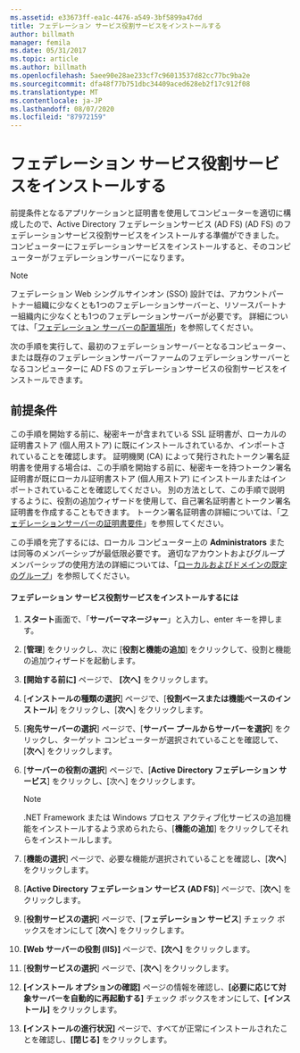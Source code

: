 ```yaml
---
ms.assetid: e33673ff-ea1c-4476-a549-3bf5899a47dd
title: フェデレーション サービス役割サービスをインストールする
author: billmath
manager: femila
ms.date: 05/31/2017
ms.topic: article
ms.author: billmath
ms.openlocfilehash: 5aee90e28ae233cf7c96013537d82cc77bc9ba2e
ms.sourcegitcommit: dfa48f77b751dbc34409aced628eb2f17c912f08
ms.translationtype: MT
ms.contentlocale: ja-JP
ms.lasthandoff: 08/07/2020
ms.locfileid: "87972159"
---
```

# <a name="install-the-federation-service-role-service"></a>フェデレーション サービス役割サービスをインストールする

前提条件となるアプリケーションと証明書を使用してコンピューターを適切に構成したので、Active Directory フェデレーションサービス (AD FS) (AD FS) のフェデレーションサービス役割サービスをインストールする準備ができました。 コンピューターにフェデレーションサービスをインストールすると、そのコンピューターがフェデレーションサーバーになります。

> [!NOTE]
> フェデレーション Web シングルサインオン (SSO) 設計では、アカウントパートナー組織に少なくとも1つのフェデレーションサーバーと、リソースパートナー組織内に少なくとも1つのフェデレーションサーバーが必要です。 詳細については、「[フェデレーション サーバーの配置場所](/previous-versions/windows/it-pro/windows-server-2012-R2-and-2012/dd807127(v=ws.11))」を参照してください。

次の手順を実行して、最初のフェデレーションサーバーとなるコンピューター、または既存のフェデレーションサーバーファームのフェデレーションサーバーとなるコンピューターに AD FS のフェデレーションサービスの役割サービスをインストールできます。

## <a name="prerequisites"></a>前提条件
この手順を開始する前に、秘密キーが含まれている SSL 証明書が、ローカルの証明書ストア (個人用ストア) に既にインストールされているか、インポートされていることを確認します。 証明機関 (CA) によって発行されたトークン署名証明書を使用する場合は、この手順を開始する前に、秘密キーを持つトークン署名証明書が既にローカル証明書ストア (個人用ストア) にインストールまたはインポートされていることを確認してください。 別の方法として、この手順で説明するように、役割の追加ウィザードを使用して、自己署名証明書とトークン署名証明書を作成することもできます。 トークン署名証明書の詳細については、「[フェデレーションサーバーの証明書要件](../design/certificate-requirements-for-federation-servers.md)」を参照してください。

この手順を完了するには、ローカル コンピューター上の **Administrators** または同等のメンバーシップが最低限必要です。 適切なアカウントおよびグループメンバーシップの使用方法の詳細については、「[ローカルおよびドメインの既定のグループ](https://go.microsoft.com/fwlink/?LinkId=83477)」を参照してください。

#### <a name="to-install-the-federation-service-role-service"></a>フェデレーション サービス役割サービスをインストールするには

1. **スタート**画面で、「**サーバーマネージャー**」と入力し、enter キーを押します。

2. [**管理**] をクリックし、次に [**役割と機能の追加**] をクリックして、役割と機能の追加ウィザードを起動します。

3. **[開始する前に]** ページで、 **[次へ]** をクリックします。

4. [**インストールの種類の選択**] ページで、[**役割ベースまたは機能ベースのインストール**] をクリックし、[**次へ**] をクリックします。

5. [**宛先サーバーの選択**] ページで、[**サーバー プールからサーバーを選択**] をクリックし、ターゲット コンピューターが選択されていることを確認して、[**次へ**] をクリックします。

6. [**サーバーの役割の選択**] ページで、[**Active Directory フェデレーション サービス**] をクリックし、[次へ] をクリックします。

    > [!NOTE]
    > .NET Framework または Windows プロセス アクティブ化サービスの追加機能をインストールするよう求められたら、[**機能の追加**] をクリックしてそれらをインストールします。

7. [**機能の選択**] ページで、必要な機能が選択されていることを確認し、[**次へ**] をクリックします。

8. [**Active Directory フェデレーション サービス (AD FS)**] ページで、[**次へ**] をクリックします。

9. [**役割サービスの選択**] ページで、[**フェデレーション サービス**] チェック ボックスをオンにして [**次へ**] をクリックします。

10. **[Web サーバーの役割 (IIS)]** ページで、**[次へ]** をクリックします。

11. [**役割サービスの選択**] ページで、[**次へ**] をクリックします。

12. **[インストール オプションの確認]** ページの情報を確認し、**[必要に応じて対象サーバーを自動的に再起動する]** チェック ボックスをオンにして、**[インストール]** をクリックします。

13. **[インストールの進行状況]** ページで、すべてが正常にインストールされたことを確認し、**[閉じる]** をクリックします。